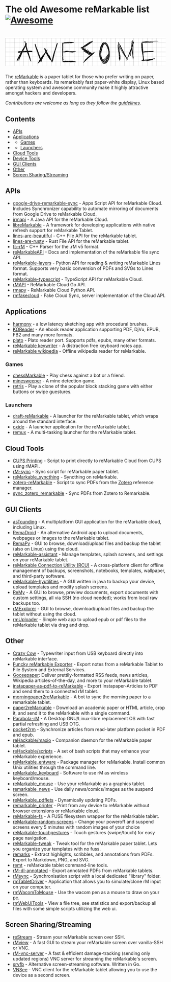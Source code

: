 # The old Awesome reMarkable list [![Awesome](https://cdn.rawgit.com/sindresorhus/awesome/d7305f38d29fed78fa85652e3a63e154dd8e8829/media/badge.svg)](https://github.com/sindresorhus/awesome)


# [<img src="Awesome.png">](https://github.com/sindresorhus/awesome)

The [reMarkable](https://www.remarkable.com) is a paper tablet for those who prefer writing on paper, rather than keyboards. Its remarkably fast paper-white display, Linux based operating system and awesome community make it highly attractive amongst hackers and developers.

*Contributions are welcome as long as they follow the [guidelines](CONTRIBUTING.md).*

## Contents

- [APIs](#apis)
- [Applications](#applications)
- - [Games](#games)
- - [Launchers](#launchers)
- [Cloud Tools](#cloud-tools)
- [Device Tools](#device-tools)
- [GUI Clients](#gui-clients)
- [Other](#other)
- [Screen Sharing/Streaming](#screen-sharingstreaming)

## APIs

- [google-drive-remarkable-sync](https://github.com/bsdz/google-drive-remarkable-sync) - Apps Script API for reMarkable Cloud. Includes Synchronizer capability to automate mirroring of documents from Google Drive to reMarkable Cloud.
- [jrmapi](https://github.com/jlarriba/jrmapi) - A Java API for the reMarkable Cloud.
- [libreMarkable](https://github.com/canselcik/libremarkable) - A framework for developing applications with native refresh support for reMarkable Tablet.
- [lines-are-beautiful](https://github.com/ax3l/lines-are-beautiful) - C++ File API for the reMarkable tablet.
- [lines-are-rusty](https://github.com/ax3l/lines-are-rusty) - Rust File API for the reMarkable tablet.
- [fc-rM](https://github.com/artagnon/FreelyCommute/tree/master/rM) - C++ Parser for the .rM v5 format.
- [reMarkableAPI](https://github.com/splitbrain/ReMarkableAPI) - Docs and implementation of the reMarkable file sync API.
- [reMarkable-layers](https://github.com/bsdz/remarkable-layers) - Python API for reading & writing reMarkable Lines format. Supports very basic conversion of PDFs and SVGs to Lines format. 
- [reMarkable-typescript](https://github.com/Ogdentrod/reMarkable-typescript) - TypeScript API for reMarkable Cloud.
- [rMAPI](https://github.com/juruen/rmapi) - ReMarkable Cloud Go API.
- [rmapy](https://github.com/subutux/rmapy) - ReMarkable Cloud Python API.
- [rmfakecloud](https://github.com/ddvk/rmfakecloud) - Fake Cloud Sync, server implementation of the Cloud API.

## Applications

- [harmony](https://rmkit.dev/apps/harmony) - a low latency sketching app with procedural brushes.
- [KOReader](https://github.com/koreader/koreader) - An ebook reader application supporting PDF, DjVu, EPUB, FB2 and many more formats.
- [plato](https://github.com/darvin/plato) - Plato reader port. Supports pdfs, epubs, many other formats.
- [reMarkable keywriter](https://github.com/dps/remarkable-keywriter) - A distraction free keyboard notes app.
- [reMarkable wikipedia](https://github.com/dps/remarkable-wikipedia) - Offline wikipedia reader for reMarkable.

### Games

- [chessMarkable](https://github.com/LinusCDE/chessmarkable) - Play chess against a bot or a friend.
- [minesweeper](https://rmkit.dev/apps/minesweeper) - A mine detection game.
- [retris](https://github.com/LinusCDE/retris) - Play a clone of the popular block stacking game with either buttons or swipe guestures.

### Launchers

- [draft-reMarkable](https://github.com/dixonary/draft-reMarkable) - A launcher for the reMarkable tablet, which wraps around the standard interface.
- [oxide](https://github.com/Eeems/oxide/releases) - A launcher application for the reMarkable tablet.
- [remux](https://rmkit.dev/apps/remux) - A multi-tasking launcher for the reMarkable tablet.


## Cloud Tools

- [CUPS Printing](https://ofosos.org/2018/10/22/printing-to-remarkable-cloud-from-cups/) - Script to print directly to reMarkable Cloud from CUPS using rMAPI.
- [rM-sync](https://github.com/simonschllng/rm-sync) - Sync script for reMarkable paper tablet.
- [reMarkable_syncthing](http://github.com/evidlo/remarkable_syncthing) - Syncthing on reMarkable.
- [zotero-reMarkable](https://github.com/michaelmior/zotero-remarkable) - Script to sync PDFs from the [Zotero](https://www.zotero.org/) reference manager.
- [sync_zotero_remarkable](https://github.com/danijoo/sync_zotero_remarkable) - Sync PDFs from Zotero to Remarkable.

## GUI Clients

- [asTounding](https://github.com/jlarriba/astounding) -  A multiplatform GUI application for the reMarkable cloud, including Linux.
- [RemaDroid](https://play.google.com/store/apps/details?id=org.remadroid) - An alternative Android app to upload documents, webpages or images to the reMarkable tablet.
- [RemaPy](https://github.com/peerdavid/remapy) - GUI to browse, download/upload files and backup the tablet (also on Linux) using the cloud.
- [reMarkable-assistant](https://github.com/richeymichael/remarkable-assistant) - Manage templates, splash screens, and settings on your reMarkable tablet.
- [reMarkable Connection Utility (RCU)](http://www.davisr.me/projects/rcu/) - A cross-platform client for offline management of backups, screenshots, notebooks, templates, wallpaper, and third-party software.
- [reMarkable-hyutilities](https://github.com/moovida/remarkable-hyutilities) - A GUI written in java to backup your device, upload templates and modify splash screens.
- [ReMy](https://github.com/bordaigorl/remy) - A GUI to browse, preview documents, export documents with custom settings, all via SSH (no cloud needed); works from local raw backups too.
- [rMExplorer](https://github.com/bruot/pyrmexplorer/wiki) - GUI to browse, download/upload files and backup the tablet without using the cloud.
- [rmUploader](https://github.com/lobre/rmuploader) - Simple web app to upload epub or pdf files to the reMarkable tablet via drag and drop.

## Other

- [Crazy Cow](https://github.com/machinelevel/sp425-crazy-cow) - Typewriter input from USB keyboard directly into reMarkable interface.
- [Funcky reMarkable Exporter](https://github.com/simonbaudart/Funcky.Remarkable.Exporter) - Export notes from a reMarkable Tablet to File System and External Services.
- [Goosepaper](https://github.com/j6k4m8/goosepaper): Deliver prettily-formatted RSS feeds, news articles, Wikipedia articles-of-the-day, and more to your reMarkable tablet.
- [instapaper-as-pdf-to-reMarkable](https://github.com/fabianmu/instapaper-as-pdf-to-remarkable) - Export Instapaper-Articles to PDF and send them to a connected rM tablet.
- [morningpaper2reMarkable](https://github.com/jessfraz/morningpaper2remarkable) - A bot to sync the morning paper to a remarkable tablet.
- [paper2reMarkable](https://github.com/GjjvdBurg/paper2remarkable) - Download an academic paper or HTML article, crop it, and send it to the reMarkable with a single command.
- [Parabola-rM](http://www.davisr.me/projects/parabola-rm/) - A Desktop GNU/Linux-libre replacement OS with fast partial refreshing and USB OTG.
- [pocket2rm](https://github.com/glidergeek/pocket2rm) - Synchronize articles from read-later platform pocket in PDF and epub.
- [reHackable/maxio](https://github.com/reHackable/maxio) - Companion daemon for the reMarkable paper tablet.
- [reHackable/scripts](https://github.com/reHackable/scripts) - A set of bash scripts that may enhance your reMarkable experience.
- [reMarkable_entware](http://github.com/evidlo/remarkable_entware) - Package manager for reMarkable.  Install common Unix utilities through the command line.
- [reMarkable_keyboard](https://github.com/Evidlo/remarkable_keyboard) - Software to use rM as wireless keyboard/mouse.
- [reMarkable_mouse](https://github.com/evidlo/remarkable_mouse) - Use your reMarkable as a graphics tablet.
- [remarkable_news](https://github.com/evidlo/remarkable_news) - Use daily news/comics/images as the suspend screen.
- [reMarkable_pdflets](https://github.com/evidlo/remarkable_pdflets) - Dynamically updating PDFs.
- [remarkable_printer](https://github.com/Evidlo/remarkable_printer) - Print from any device to reMarkable without browser extensions or reMarkable cloud.
- [reMarkable-fs](https://github.com/nick8325/remarkable-fs) - A FUSE filesystem wrapper for the reMarkable tablet.
- [reMarkable-random-screens](https://github.com/Neurone/reMarkable) - Change your poweroff and suspend screens every 5 minutes with random images of your choice
- [reMarkable-touchgestures](https://github.com/ddvk/remarkable-touchgestures) - Touch gestures (swipe/touch) for easy page navigation.
- [reMarkable-tweak](https://github.com/morngrar/remarkable-tweak) - Tweak tool for the reMarkable paper tablet. Lets you organize your templates with no fuss.
- [remarks](https://github.com/lucasrla/remarks) - Extract highlights, scribbles, and annotations from PDFs. Export to Markdown, PNG, and SVG.
- [remt](https://gitlab.com/wrobell/remt) - reMarkable tablet command-line tools.
- [rM-dl-annotated](https://github.com/jmptable/rm-dl-annotated) - Export annotated PDFs from reMarkable tablets.
- [rMsync](https://github.com/lschwetlick/rMsync) - Synchronisation script with a local dedicated "library" folder.
- [rmTabletDriver](https://github.com/LinusCDE/rmTabletDriver) - Application that allows you to simulate/clone rM input on your computer.
- [rmWacomToMouse](https://github.com/LinusCDE/rmWacomToMouse) - Use the wacom pen as a mouse to draw on your pc.
- [rmWebUiTools](https://github.com/LinusCDE/rmWebUiTools) - View a file tree, see statistics and export/backup all files with some simple scripts utilizing the web ui.


## Screen Sharing/Streaming

- [reStream](https://github.com/rien/reStream) - Stream your reMarkable screen over SSH.
- [rMview](https://github.com/bordaigorl/rmview) - A fast GUI to stream your reMarkable screen over vanilla-SSH or VNC.
- [rM-vnc-server](https://github.com/peter-sa/rM-vnc-server) - A fast & efficient damage-tracking (sending only updated regions) VNC server for streaming the reMarkable's screen.
- [srvfb](https://github.com/merovius/srvfb) - Alternative screen-streaming software. Written in Go.
- [VNSee](https://github.com/matteodelabre/vnsee) - VNC client for the reMarkable tablet allowing you to use the device as a second screen.
